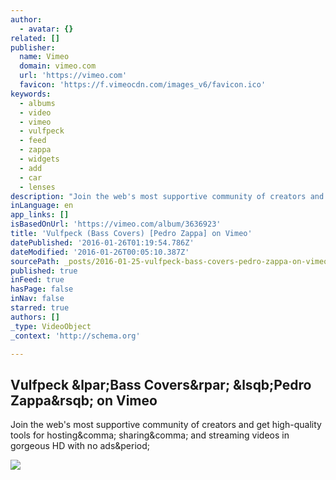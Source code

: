 ```yaml
---
author:
  - avatar: {}
related: []
publisher:
  name: Vimeo
  domain: vimeo.com
  url: 'https://vimeo.com'
  favicon: 'https://f.vimeocdn.com/images_v6/favicon.ico'
keywords:
  - albums
  - video
  - vimeo
  - vulfpeck
  - feed
  - zappa
  - widgets
  - add
  - car
  - lenses
description: "Join the web's most supportive community of creators and get high-quality tools for hosting, sharing, and streaming videos in gorgeous HD with no ads."
inLanguage: en
app_links: []
isBasedOnUrl: 'https://vimeo.com/album/3636923'
title: 'Vulfpeck (Bass Covers) [Pedro Zappa] on Vimeo'
datePublished: '2016-01-26T01:19:54.786Z'
dateModified: '2016-01-26T00:05:10.387Z'
sourcePath: _posts/2016-01-25-vulfpeck-bass-covers-pedro-zappa-on-vimeo.md
published: true
inFeed: true
hasPage: false
inNav: false
starred: true
authors: []
_type: VideoObject
_context: 'http://schema.org'

---
```

<article style=""><h1>Vulfpeck &amp;lpar;Bass Covers&amp;rpar; &amp;lsqb;Pedro Zappa&amp;rsqb; on Vimeo</h1><p>Join the web's most supportive community of creators and get high-quality tools for hosting&amp;comma; sharing&amp;comma; and streaming videos in gorgeous HD with no ads&amp;period;</p><img src="https://i.vimeocdn.com/video/546848785_295x166.jpg" /></article>